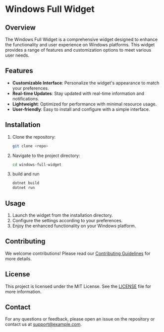 # Windows Full Widget

## Overview

The Windows Full Widget is a comprehensive widget designed to enhance the functionality and user experience on Windows platforms. This widget provides a range of features and customization options to meet various user needs.

## Features

- **Customizable Interface**: Personalize the widget's appearance to match your preferences.
- **Real-time Updates**: Stay updated with real-time information and notifications.
- **Lightweight**: Optimized for performance with minimal resource usage.
- **User-friendly**: Easy to install and configure with a simple interface.

## Installation

1. Clone the repository:

    ```sh
    git clone <repo>
    ```

2. Navigate to the project directory:

    ```sh
    cd windows-full-widget
    ```

3. build and run 

    ```sh
    dotnet build
    dotnet run
    ```

## Usage

1. Launch the widget from the installation directory.
2. Configure the settings according to your preferences.
3. Enjoy the enhanced functionality on your Windows platform.

## Contributing

We welcome contributions! Please read our [Contributing Guidelines](CONTRIBUTING.md) for more details.

## License

This project is licensed under the MIT License. See the [LICENSE](LICENSE) file for more information.

## Contact

For any questions or feedback, please open an issue on the repository or contact us at <support@example.com>.
